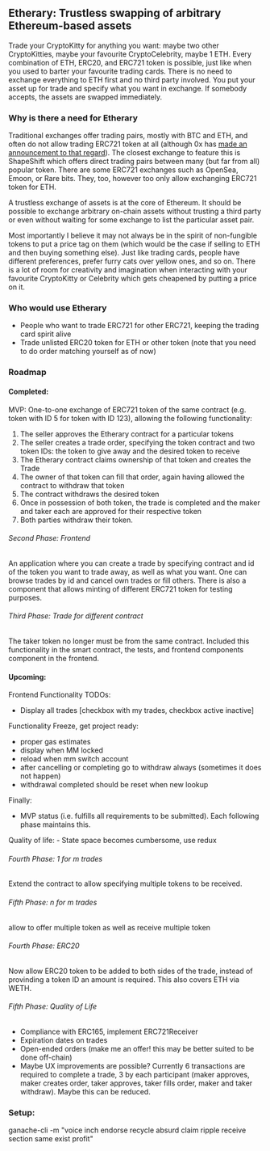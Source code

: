 ## Etherary: Trustless swapping of arbitrary Ethereum-based assets
Trade your CryptoKitty for anything you want: maybe two other CryptoKitties, maybe your favourite CryptoCelebrity, maybe 1 ETH. Every combination of ETH, ERC20, and ERC721 token is possible, just like when you used to barter your favourite trading cards. There is no need to exchange everything to ETH first and no third party involved. You put your asset up for trade and specify what you want in exchange. If somebody accepts, the assets are swapped immediately.

### Why is there a need for Etherary
Traditional exchanges offer trading pairs, mostly with BTC and ETH, and often do not allow trading ERC721 token at all (although 0x has [made an announcement to that regard](https://blog.0xproject.com/sneak-peek-0x-trade-widget-cbd13305407d)). The closest exchange to feature this is ShapeShift which offers direct trading pairs between many (but far from all) popular token. There are some ERC721 exchanges such as OpenSea, Emoon, or  Rare bits. They, too, however too only allow exchanging ERC721 token for ETH.

A trustless exchange of assets is at the core of Ethereum.
It should be possible to exchange arbitrary on-chain assets without trusting a third party or even without waiting for some exchange to list the particular asset pair.

Most importantly I believe it may not always be in the spirit of non-fungible tokens to put a price tag on them (which would be the case if selling to ETH and then buying something else). Just like trading cards, people have different preferences, prefer furry cats over yellow ones, and so on. There is a lot of room for creativity and imagination when interacting with your favourite CryptoKitty or Celebrity which gets cheapened by putting a price on it.


### Who would use Etherary
- People who want to trade ERC721 for other ERC721, keeping the trading card spirit alive
- Trade unlisted ERC20 token for ETH or other token (note that you need to do order matching yourself as of now)

### Roadmap
#### Completed:
MVP: One-to-one exchange of ERC721 token of the same contract (e.g. token with ID 5 for token with ID 123), allowing the following functionality:
1. The seller approves the Etherary contract for a particular tokens
2. The seller creates a trade order, specifying the token contract and two token IDs: the token to give away and the desired token to receive
3. The Etherary contract claims ownership of that token and creates the Trade
4. The owner of that token can fill that order, again having allowed the contract to withdraw that token
6. The contract withdraws the desired token
7. Once in possession of both token, the trade is completed and the maker and taker each are approved for their respective token
8. Both parties withdraw their token.

###### Second Phase: Frontend
An application where you can create a trade by specifying contract and id of the token you want to trade away, as well as what you want.
One can browse trades by id and cancel own trades or fill others.
There is also a component that allows minting of different ERC721 token for testing purposes.

###### Third Phase: Trade for different contract
The taker token no longer must be from the same contract. Included this functionality in the smart contract, the tests, and frontend components component in the frontend.

#### Upcoming:
Frontend Functionality TODOs:
- Display all trades [checkbox with my trades, checkbox active inactive]

Functionality Freeze, get project ready:
- proper gas estimates
- display when MM locked
- reload when mm switch account
- after cancelling or completing go to withdraw always (sometimes it does not happen)
- withdrawal completed should be reset when new lookup

Finally:
- MVP status (i.e. fulfills all requirements to be submitted). Each following phase maintains this.


Quality of life:
    - State space becomes cumbersome, use redux




###### Fourth Phase: 1 for m trades
Extend the contract to allow specifying multiple tokens to be received.

###### Fifth Phase: n for m trades
allow to offer multiple token as well as receive multiple token

###### Fourth Phase: ERC20
Now allow ERC20 token to be added to both sides of the trade, instead of provinding a token ID an amount is required. This also covers ETH via WETH.

###### Fifth Phase: Quality of Life
- Compliance with ERC165, implement ERC721Receiver
- Expiration dates on trades
- Open-ended orders (make me an offer! this may be better suited to be done off-chain)
- Maybe UX improvements are possible? Currently 6 transactions are required to complete a trade, 3 by each participant (maker approves, maker creates order, taker approves, taker fills order, maker and taker withdraw). Maybe this can be reduced.


### Setup:
ganache-cli -m "voice inch endorse recycle absurd claim ripple receive section same exist profit"
